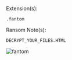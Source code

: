 Extension(s): 
```
.fantom
```
Ransom Note(s): 
```
DECRYPT_YOUR_FILES.HTML
```
![fantom](https://github.com/user-attachments/assets/0227b34e-0ef5-4423-8760-e9a045f84549)
